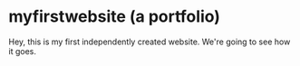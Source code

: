 # myfirstwebsite (a portfolio)
Hey, this is my first independently created website. We're going to see how it goes.